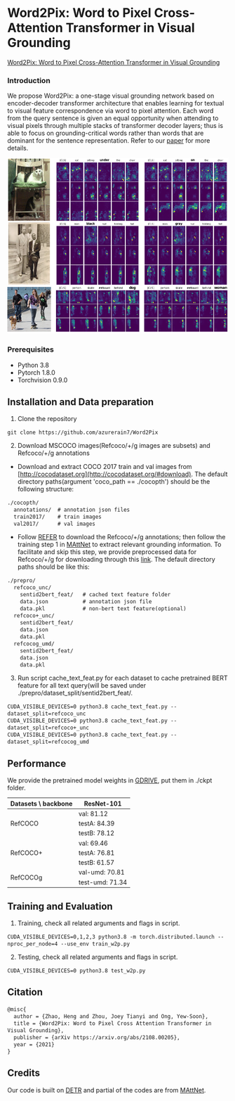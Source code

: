 # Word2Pix: Word to Pixel Cross-Attention Transformer in Visual Grounding
[Word2Pix: Word to Pixel Cross-Attention Transformer in Visual Grounding](https://arxiv.org/pdf/2108.00205.pdf)

### Introduction
We propose Word2Pix: a one-stage visual grounding network based on encoder-decoder transformer architecture that enables learning for textual to visual feature correspondence via word to pixel attention. Each word from the query sentence is given an equal opportunity when attending to visual pixels through multiple stacks of transformer decoder layers; thus is able to focus on grounding-critical words rather than words that are dominant for the sentence representation. Refer to our [paper](https://arxiv.org/pdf/2108.00205.pdf) for more details.
<p align="center"> <img src='img/visualization.png' height="400px"> </p>

### Prerequisites
* Python 3.8
* Pytorch 1.8.0
* Torchvision 0.9.0

## Installation and Data preparation
1. Clone the repository
```
git clone https://github.com/azurerain7/Word2Pix
```
2. Download MSCOCO images(Refcoco/+/g images are subsets) and Refcoco/+/g annotations
* Download and extract COCO 2017 train and val images from
[http://cocodataset.org](http://cocodataset.org/#download).
The default directory paths(argument 'coco_path == ./cocopth') should be the following structure:
```
./cocopth/
  annotations/  # annotation json files
  train2017/    # train images
  val2017/      # val images
```
* Follow [REFER](https://github.com/lichengunc/refer) to download the Refcoco/+/g annotations; then follow the training step 1 in [MAttNet](https://github.com/lichengunc/MAttNet) to extract relevant grounding information. To facilitate and skip this step, we provide preprocessed data for Refcoco/+/g for downloading through this [link](https://drive.google.com/drive/folders/111faXKgTVluoe0dbNlBPieqSLgyyfazo?usp=sharing). The default directory paths should be like this:
```
./prepro/
  refcoco_unc/  
    sentid2bert_feat/   # cached text feature folder
    data.json           # annotation json file
    data.pkl            # non-bert text feature(optional)
  refcoco+_unc/  
    sentid2bert_feat/   
    data.json           
    data.pkl            
  refcocog_umd/  
    sentid2bert_feat/   
    data.json           
    data.pkl            
```
3. Run script cache_text_feat.py for each dataset to cache pretrained BERT feature for all text query(will be saved under ./prepro/dataset_split/sentid2bert_feat/. 
```
CUDA_VISIBLE_DEVICES=0 python3.8 cache_text_feat.py --dataset_split=refcoco_unc
CUDA_VISIBLE_DEVICES=0 python3.8 cache_text_feat.py --dataset_split=refcoco+_unc
CUDA_VISIBLE_DEVICES=0 python3.8 cache_text_feat.py --dataset_split=refcocog_umd
```

## Performance
We provide the pretrained model weights in [GDRIVE](https://drive.google.com/drive/folders/119XPeQV-IisyC_C55vSonACnArLYrLe_?usp=sharing), put them in ./ckpt folder.
<table>
    <thead>
        <tr>
            <th>Datasets \ backbone</th>
            <th>ResNet-101</th>
        </tr>
    </thead>
    <tbody>
        <tr>
            <td rowspan=3>RefCOCO</td>
            <td>val: 81.12</td>
        </tr>
        <tr>
            <td>testA: 84.39</td>
        </tr>
        <tr>
            <td>testB: 78.12</td>
        </tr>
        <tr>
            <td rowspan=3>RefCOCO+</td>
            <td>val: 69.46</td>
        </tr>
        <tr>
            <td>testA: 76.81</td>
        </tr>
        <tr>
            <td>testB: 61.57</td>
        </tr>
        <tr>
            <td rowspan=2>RefCOCOg</td>
            <td>val-umd: 70.81</td>
        </tr>
        <tr>
            <td>test-umd: 71.34</td>
        </tr>
    </tbody>
</table>

## Training and Evaluation
1. Training, check all related arguments and flags in script.
```
CUDA_VISIBLE_DEVICES=0,1,2,3 python3.8 -m torch.distributed.launch --nproc_per_node=4 --use_env train_w2p.py
```
2. Testing, check all related arguments and flags in script.
```
CUDA_VISIBLE_DEVICES=0 python3.8 test_w2p.py
```

## Citation

    @misc{
      author = {Zhao, Heng and Zhou, Joey Tianyi and Ong, Yew-Soon},
      title = {Word2Pix: Word to Pixel Cross Attention Transformer in Visual Grounding},
      publisher = {arXiv https://arxiv.org/abs/2108.00205},
      year = {2021}
    }

## Credits
Our code is built on [DETR](https://github.com/facebookresearch/detr) and partial of the codes are from [MAttNet](https://github.com/lichengunc/MAttNet).
